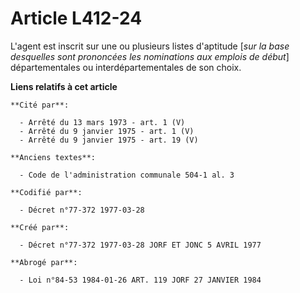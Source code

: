 # Article L412-24

L'agent est inscrit sur une ou plusieurs listes d'aptitude [*sur la base desquelles sont prononcées les nominations aux
emplois de début*] départementales ou interdépartementales de son choix.

**Liens relatifs à cet article**

	**Cité par**:

	  - Arrêté du 13 mars 1973 - art. 1 (V)
	  - Arrêté du 9 janvier 1975 - art. 1 (V)
	  - Arrêté du 9 janvier 1975 - art. 19 (V)

	**Anciens textes**:

	  - Code de l'administration communale 504-1 al. 3

	**Codifié par**:

	  - Décret n°77-372 1977-03-28

	**Créé par**:

	  - Décret n°77-372 1977-03-28 JORF ET JONC 5 AVRIL 1977

	**Abrogé par**:

	  - Loi n°84-53 1984-01-26 ART. 119 JORF 27 JANVIER 1984
